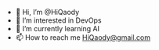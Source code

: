 - 👋 Hi, I’m @HiQaody
- 👀 I’m interested in DevOps
- 🌱 I’m currently learning AI
- 📫 How to reach me HiQaody@gmail.com

<!---
HiQaody/HiQaody is a ✨ special ✨ repository because its `README.md` (this file) appears on your GitHub profile.
You can click the Preview link to take a look at your changes.
--->
